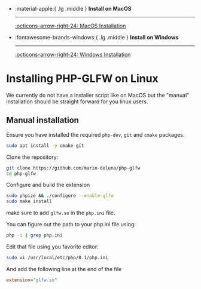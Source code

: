 
<div class="grid cards" markdown>

-   :material-apple:{ .lg .middle } __Install on MacOS__

    ---

    [:octicons-arrow-right-24: MacOS Installation](./install-macos.md)

-   :fontawesome-brands-windows:{ .lg .middle } __Install on Windows__

    ---

    [:octicons-arrow-right-24: Windows Installation](./install-windows.md)
</div>


# Installing PHP-GLFW on Linux

We currently do not have a installer script like on MacOS but the "manual" installation should be straight forward for you linux users.

## Manual installation

Ensure you have installed the required `php-dev`, `git` and `cmake` packages.

```bash
sudo apt install -y cmake git 
```

Clone the repository:

```bash
git clone https://github.com/mario-deluna/php-glfw
cd php-glfw
```

Configure and build the extension

```bash
sudo phpize && ./configure --enable-glfw
sudo make install
```

make sure to add `glfw.so` in the `php.ini` file.

You can figure out the path to your php.ini file using:

```bash
php -i | grep php.ini
```

Edit that file using you favorite editor:

```bash
sudo vi /usr/local/etc/php/8.1/php.ini
```

And add the following line at the end of the file

```ini
extension="glfw.so"
```